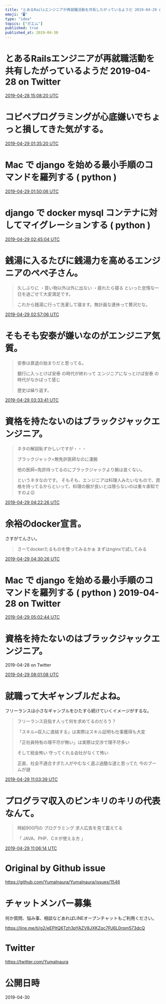 ```yaml
---
title: "とあるRailsエンジニアが再就職活動を共有したがっているようだ 2019-04-29 on Twitter"
emoji: "🖥"
type: "idea"
topics: ["ポエム"]
published: true
published_at: 2019-04-30
---
```


# とあるRailsエンジニアが再就職活動を共有したがっているようだ 2019-04-28 on Twitter


<a href="https://twitter.com/YumaInaura/status/1122517914265976832">2019-04-28 15:08:20 UTC</a>
# コピペプログラミングが心底嫌いでちょっと損してきた気がする。



<a href="https://twitter.com/YumaInaura/status/1122675702405296129">2019-04-29 01:35:20 UTC</a>
# Mac で django を始める最小手順のコマンドを羅列する ( python )


<a href="https://twitter.com/YumaInaura/status/1122679417854152704">2019-04-29 01:50:06 UTC</a>
# django で docker mysql コンテナに対してマイグレーションする ( python )


<a href="https://twitter.com/YumaInaura/status/1122693252199612417">2019-04-29 02:45:04 UTC</a>
# 銭湯に入るたびに銭湯力を高めるエンジニアのぺぺ子さん。


>久しぶりに
>・買い物以外は外に出ない
>・疲れたら寝る
>といった怠惰な一日を過ごせて大変満足です。
>
>これから銭湯に行って洗濯して寝ます。無計画な連休って贅沢だな。

<a href="https://twitter.com/YumaInaura/status/1122696279547449345">2019-04-29 02:57:06 UTC</a>
# そもそも安泰が嫌いなのがエンジニア気質。


>安泰は衰退の始まりだと思ってる。
>
>銀行に入っとけば安泰
>の時代が終わって
>エンジニアになっとけば安泰
>の時代がなかばって感じ
>
>歴史は繰り返す。

<a href="https://twitter.com/YumaInaura/status/1122705487659618305">2019-04-29 03:33:41 UTC</a>
# 資格を持たないのはブラックジャックエンジニア。


>ネタの解説恥ずかしいですが・・・
>
>ブラックジャック=無免許医師なのに凄腕
>
>他の医師=免許持ってるのにブラックジャックより腕は良くない。
>
>というネタなのです。
>そもそも、エンジニアは料理人みたいなもので、資格を持ってるからといって、料理の腕が良いとは限らないのは重々承知ですのよ😉

<a href="https://twitter.com/YumaInaura/status/1122717755210256385">2019-04-29 04:22:26 UTC</a>
# 余裕のdocker宣言。
さすがてんさい。

>さーてdockerたるものを使ってみるかぁ
>まずはnginxで試してみる

<a href="https://twitter.com/YumaInaura/status/1122719766131531777">2019-04-29 04:30:26 UTC</a>
# Mac で django を始める最小手順のコマンドを羅列する ( python )  2019-04-28 on Twitter


<a href="https://twitter.com/YumaInaura/status/1122727897012363264">2019-04-29 05:02:44 UTC</a>
# 資格を持たないのはブラックジャックエンジニア。
  2019-04-28 on Twitter


<a href="https://twitter.com/YumaInaura/status/1122772794582999043">2019-04-29 08:01:08 UTC</a>
# 就職って大ギャンブルだよね。
フリーランスは小さなギャンブルをひたすら続けていくイメージがするな。

>フリーランス目指す人って何を求めてるのだろう？
>
>「スキル=収入に直結する」は実際はスキル証明も仕事獲得も大変
>
>「正社員特有の理不尽が無い」は実際は交渉で理不尽多い
>
>そして税金怖い
>守ってくれる会社がなくて怖い
>
>正直、社会不適合すぎた人がやむなく選ぶ過酷な道と思ってた
>今のブームが謎

<a href="https://twitter.com/YumaInaura/status/1122818724640149504">2019-04-29 11:03:39 UTC</a>
# プログラマ収入のピンキリのキリの代表なんて。


>時給900円の
>プログラミング
>求人広告を見て震えてる
>
>「
>JAVA、PHP、C＃が使える方 
>」

<a href="https://twitter.com/YumaInaura/status/1122819375705116672">2019-04-29 11:06:14 UTC</a>



# Original by Github issue

https://github.com/YumaInaura/YumaInaura/issues/1546








<!-- Update From Qiita API -->

# チャットメンバー募集


何か質問、悩み事、相談などあればLINEオープンチャットもご利用ください。

https://line.me/ti/g2/eEPltQ6Tzh3pYAZV8JXKZqc7PJ6L0rpm573dcQ





# Twitter


https://twitter.com/YumaInaura


<!-- Update From Qiita API -->



# 公開日時

2019-04-30
